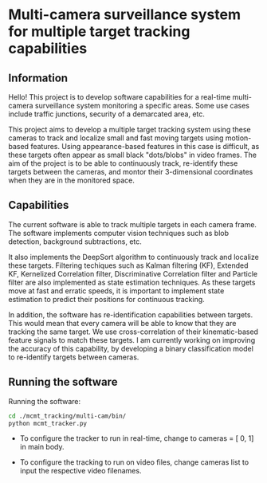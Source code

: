 # **Multi-camera surveillance system for multiple target tracking capabilities**

## Information

Hello! This project is to develop software capabilities for a real-time multi-camera surveillance system monitoring a specific areas. Some use cases include traffic junctions, security of a demarcated area, etc. 

This project aims to develop a multiple target tracking system using these cameras to track and localize small and fast moving targets using motion-based features. Using appearance-based features in this case is difficult, as these targets often appear as small black "dots/blobs" in video frames. The aim of the project is to be able to continuously track, re-identify these targets between the cameras, and montor their 3-dimensional coordinates when they are in the monitored space. 

## Capabilities

The current software is able to track multiple targets in each camera frame. The software implements computer vision techniques such as blob detection, background subtractions, etc. 

It also implements the DeepSort algorithm to continuously track and localize these targets. Filtering techiques such as Kalman filtering (KF), Extended KF, Kernelized Correlation filter, Discriminative Correlation filter and Particle filter are also implemented as state estimation techniques. As these targets move at fast and erratic speeds, it is important to implement state estimation to predict their positions for continuous tracking.

In addition, the software has re-identification capabilities between targets. This would mean that every camera will be able to know that they are tracking the same target. We use cross-correlation of their kinematic-based feature signals to match these targets. I am currently working on improving the accuracy of this capability, by developing a binary classification model to re-identify targets between cameras.

## Running the software

Running the software:
``` bash
cd ./mcmt_tracking/multi-cam/bin/
python mcmt_tracker.py
```

* To configure the tracker to run in real-time, change to cameras = [ 0, 1] in main body.

* To configure the tracking to run on video files, change cameras list to input the respective video filenames.